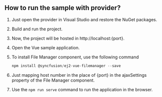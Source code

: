 ## How to run the sample with provider?

1. Just open the provider in Visual Studio and restore the NuGet packages.

2. Build and run the project. 

3. Now, the project will be hosted in http://localhost:{port}.

4. Open the Vue sample application.

5. To install File Manager component, use the following command

    ```ts
    npm install @syncfusion/ej2-vue-filemanager --save
    ```

6. Just mapping host number in the place of {port} in the ajaxSettings property of the File Manager component.

7. Use the `npm run serve` command to run the application in the browser.
